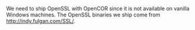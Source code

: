 We need to ship OpenSSL with OpenCOR since it is not available on vanilla Windows machines. The OpenSSL binaries we ship come from http://indy.fulgan.com/SSL/.
